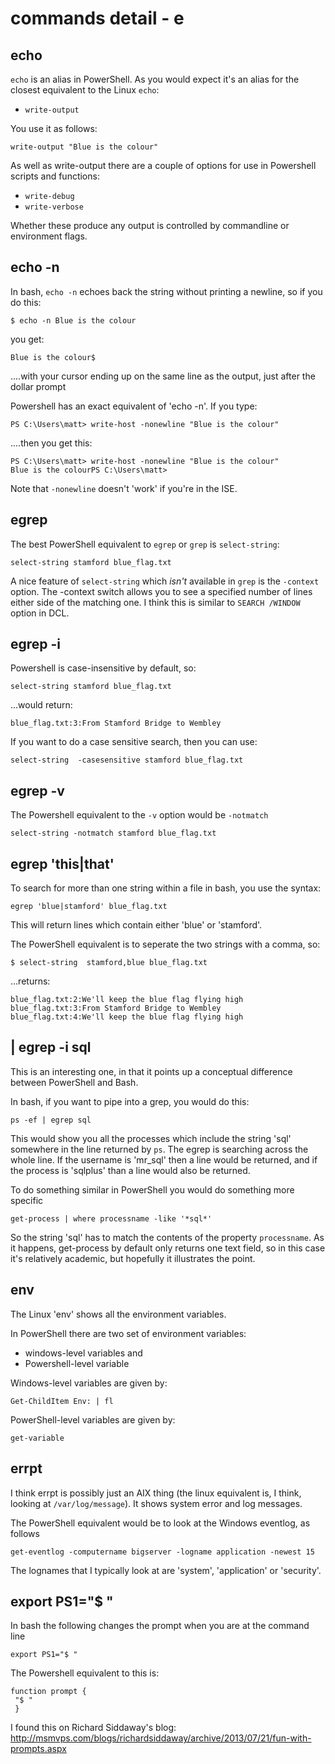 # commands detail - e

## echo
`echo` is an alias in PowerShell. As you would expect it's an alias for the closest equivalent to the Linux `echo`:

- `write-output`

You use it as follows:

~~~~~~~~
write-output "Blue is the colour"
~~~~~~~~

As well as write-output there are a couple of options for use in Powershell scripts and functions:

- `write-debug`
- `write-verbose`

Whether these produce any output is controlled by commandline or environment flags. 


## echo -n
In bash, `echo -n` echoes back the string without printing a newline, so if you do this:

~~~~~~~~
$ echo -n Blue is the colour
~~~~~~~~

you get:

~~~~~~~~
Blue is the colour$
~~~~~~~~

....with your cursor ending up on the same line as the output, just after the dollar prompt

Powershell has an exact equivalent of 'echo -n'. If you type:

~~~~~~~~
PS C:\Users\matt> write-host -nonewline "Blue is the colour"
~~~~~~~~

....then you get this:

~~~~~~~~
PS C:\Users\matt> write-host -nonewline "Blue is the colour"
Blue is the colourPS C:\Users\matt>
~~~~~~~~

Note that `-nonewline` doesn't 'work' if you're in the ISE.

## egrep
The best PowerShell equivalent to `egrep` or `grep` is `select-string`:

~~~~~~~~
select-string stamford blue_flag.txt
~~~~~~~~

A nice feature of `select-string` which _isn't_ available in `grep` is the `-context` option. The -context switch allows you to see a specified number of lines either side of the matching one.  I think this is similar to `SEARCH /WINDOW` option in DCL.


## egrep -i 
Powershell is case-insensitive by default, so:

~~~~~~~~
select-string stamford blue_flag.txt
~~~~~~~~

...would return:

~~~~~~~~
blue_flag.txt:3:From Stamford Bridge to Wembley
~~~~~~~~

If you want to do a case sensitive search, then you can use:

~~~~~~~~
select-string  -casesensitive stamford blue_flag.txt
~~~~~~~~

## egrep -v
The Powershell equivalent to the `-v` option would be `-notmatch`

~~~~~~~~
select-string -notmatch stamford blue_flag.txt
~~~~~~~~

## egrep 'this|that'

To search for more than one string within a file in bash, you use the syntax:

~~~~~~~~
egrep 'blue|stamford' blue_flag.txt
~~~~~~~~

This will return lines which contain either 'blue' or 'stamford'.

The PowerShell equivalent is to seperate the two strings with a comma, so:

~~~~~~~~
$ select-string  stamford,blue blue_flag.txt
~~~~~~~~

...returns:


~~~~~~~~
blue_flag.txt:2:We'll keep the blue flag flying high
blue_flag.txt:3:From Stamford Bridge to Wembley
blue_flag.txt:4:We'll keep the blue flag flying high 
~~~~~~~~



## | egrep -i sql

This is an interesting one, in that it points up a conceptual difference between PowerShell and Bash.

In bash, if you want to pipe into a grep, you would do this:

~~~~~~~~
ps -ef | egrep sql
~~~~~~~~

This would show you all the processes which include the string 'sql' somewhere in the line returned by `ps`. The egrep is searching across the whole line. If the username is 'mr_sql' then a line would be returned, and if the process is 'sqlplus' than a line would also be returned.

To do something similar in PowerShell you would do something more specific

~~~~~~~~
get-process | where processname -like '*sql*'
~~~~~~~~

So the string 'sql' has to match the contents of the property `processname`. As it happens, get-process by default only returns one text field, so in this case it's relatively academic, but hopefully it illustrates the point.



## env
The Linux 'env' shows all the environment variables.

In PowerShell there are two set of environment variables:
- windows-level variables and
- Powershell-level variable

Windows-level variables are given by:

~~~~~~~~
Get-ChildItem Env: | fl
~~~~~~~~

PowerShell-level variables are given by:

~~~~~~~~
get-variable
~~~~~~~~

## errpt
I think errpt is possibly just an AIX thing (the linux equivalent is, I think, looking at `/var/log/message`). It shows system error and log messages.

The PowerShell equivalent would be to look at the Windows eventlog, as follows

~~~~~~~~
get-eventlog -computername bigserver -logname application -newest 15 
~~~~~~~~

The lognames that I typically look at are 'system', 'application' or 'security'.

## export PS1="$ "
In bash the following changes the prompt when you are at the command line

~~~~~~~~
export PS1="$ "
~~~~~~~~

The Powershell equivalent to this is:

~~~~~~~~
function prompt {
 "$ "
 }
~~~~~~~~

I found this on Richard Siddaway's blog: <http://msmvps.com/blogs/richardsiddaway/archive/2013/07/21/fun-with-prompts.aspx>

